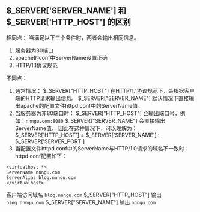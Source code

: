 ## $_SERVER['SERVER_NAME'] 和 $_SERVER['HTTP_HOST'] 的区别

相同点： 当满足以下三个条件时，两者会输出相同信息。

1. 服务器为80端口
2. apache的conf中ServerName设置正确
3. HTTP/1.1协议规范

不同点：

1. 通常情况： $_SERVER["HTTP_HOST"] 在HTTP/1.1协议规范下，会根据客户端的HTTP请求输出信息。 $_SERVER["SERVER_NAME"] 默认情况下直接输出apache的配置文件httpd.conf中的ServerName值。
2. 当服务器为非80端口时： $_SERVER["HTTP_HOST"] 会输出端口号，例如：`nnngu.com:8080` $_SERVER["SERVER_NAME"] 会直接输出ServerName值， 因此在这种情况下，可以理解为：$_SERVER['HTTP_HOST'] = $_SERVER['SERVER_NAME'] : $_SERVER['SERVER_PORT']
3. 当配置文件httpd.conf中的ServerName与HTTP/1.0请求的域名不一致时： httpd.conf配置如下：

```apacheconfig
<virtualhost *>    
ServerName nnngu.com    
ServerAlias blog.nnngu.com    
</virtualhost>
```

客户端访问域名 `blog.nnngu.com` $_SERVER["HTTP_HOST"] 输出 `blog.nnngu.com` $_SERVER["SERVER_NAME"] 输出 `nnngu.com`

